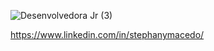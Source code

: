 
![Desenvolvedora Jr (3)](https://user-images.githubusercontent.com/79110293/115617144-6a448880-a2c7-11eb-89ac-a2f0f87fc9f1.png)


https://www.linkedin.com/in/stephanymacedo/

<!--
**stephanymacedo/stephanymacedo** is a ✨ _special_ ✨ repository because its `README.md` (this file) appears on your GitHub profile.

Here are some ideas to get you started:

- 🔭 I’m currently working on ...
- 🌱 I’m currently learning ...
- 👯 I’m looking to collaborate on ...
- 🤔 I’m looking for help with ...
- 💬 Ask me about ...
- 📫 How to reach me: ...
- 😄 Pronouns: ...
- ⚡ Fun fact: ...
-->

